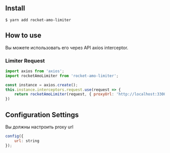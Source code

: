 ## Install

```
$ yarn add rocket-amo-limiter
```

## How to use

Вы можете использовать его через API axios interceptor.

### Limiter Request

```javascript
import axios from 'axios';
import rocketAmoLimiter from 'rocket-amo-limiter';

const instance = axios.create();
this.instance.interceptors.request.use(request => {
    return rocketAmoLimiter(request, { proxyUrl: 'http://localhost:3300/proxy/catch' })
})
```

## Configuration Settings

Вы должны настроить proxy url

```javascript
config({
    url: string
});
```